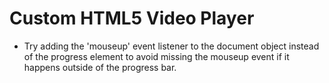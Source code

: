 # Custom HTML5 Video Player

* Try adding the 'mouseup' event listener to the document object instead of the progress element to avoid missing the mouseup event if it happens outside of the progress bar.
